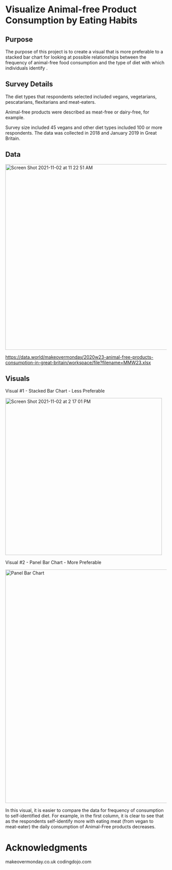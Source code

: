# Visualize Animal-free Product Consumption by Eating Habits
## Purpose

The purpose of this project is to create a visual that is more preferable to a stacked bar chart for looking at possible relationships between the frequency of animal-free food consumption and the type of diet with which individuals identify .   

## Survey Details
The diet types that respondents selected included vegans, vegetarians, pescatarians, flexitarians and meat-eaters. 

Animal-free products were described as meat-free or dairy-free, for example. 

Survey size included 45 vegans and other diet types included 100 or more respondents.  The data was collected in 2018 and January 2019 in Great Britain. 

## Data

<img width="578" alt="Screen Shot 2021-11-02 at 11 22 51 AM" src="https://user-images.githubusercontent.com/62402303/139941231-abe52233-01c2-43e5-8961-4e9a1e8af485.png">

https://data.world/makeovermonday/2020w23-animal-free-products-consumption-in-great-britain/workspace/file?filename=MMW23.xlsx

## Visuals

Visual #1 - Stacked Bar Chart - Less Preferable

<img width="489" alt="Screen Shot 2021-11-02 at 2 17 01 PM" src="https://user-images.githubusercontent.com/62402303/139941600-58b1afbd-4c35-487a-a599-a049a9dc6097.png">

Visual #2 - Panel Bar Chart - More Preferable 

<img width="727" alt="Panel Bar Chart" src="https://user-images.githubusercontent.com/62402303/139930805-1d09dddf-324f-4826-b24f-ce9f78751399.png">

In this visual, it is easier to compare the data for frequency of consumption to self-identified diet.  For example, in the first column, it is clear to see that as the respondents self-identify more with eating meat (from vegan to meat-eater) the daily consumption of Animal-Free products decreases.

# Acknowledgments
makeovermonday.co.uk
codingdojo.com
